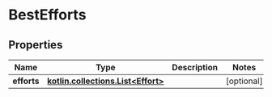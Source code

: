 
# BestEfforts

## Properties
Name | Type | Description | Notes
------------ | ------------- | ------------- | -------------
**efforts** | [**kotlin.collections.List&lt;Effort&gt;**](Effort.md) |  |  [optional]



